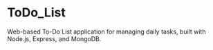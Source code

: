 # ToDo_List
Web-based To-Do List application for managing daily tasks, built with Node.js, Express, and MongoDB.
